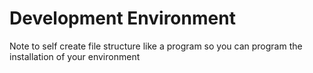 # Development Environment
Note to self create file structure like a program so you can program the installation of your environment
